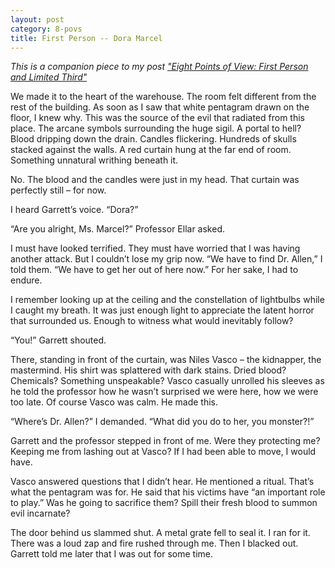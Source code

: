 ```yaml
---
layout: post
category: 8-povs
title: First Person -- Dora Marcel
---
```


*This is a companion piece to my post ["Eight Points of View: First Person and Limited Third"](https://apprenticewordsmith.com//2018/06/22/pov-first-limited-third/)*

We made it to the heart of the warehouse. The room felt different from the rest of the building. As soon as I saw that white pentagram drawn on the floor, I knew why. This was the source of the evil that radiated from this place. The arcane symbols surrounding the huge sigil. A portal to hell? Blood dripping down the drain. Candles flickering. Hundreds of skulls stacked against the walls. A red curtain hung at the far end of room. Something unnatural writhing beneath it.

No. The blood and the candles were just in my head. That curtain was perfectly still – for now.

<!--excerpt-->

I heard Garrett’s voice. “Dora?”

“Are you alright, Ms. Marcel?” Professor Ellar asked.

I must have looked terrified. They must have worried that I was having another attack. But I couldn’t lose my grip now. “We have to find Dr. Allen,” I told them. “We have to get her out of here now.” For her sake, I had to endure.

I remember looking up at the ceiling and the constellation of lightbulbs while I caught my breath. It was just enough light to appreciate the latent horror that surrounded us. Enough to witness what would inevitably follow?

“You!” Garrett shouted.

There, standing in front of the curtain, was Niles Vasco – the kidnapper, the mastermind. His shirt was splattered with dark stains. Dried blood? Chemicals? Something unspeakable? Vasco casually unrolled his sleeves as he told the professor how he wasn’t surprised we were here, how we were too late. Of course Vasco was calm. He made this.

“Where’s Dr. Allen?” I demanded. “What did you do to her, you monster?!”

Garrett and the professor stepped in front of me. Were they protecting me? Keeping me from lashing out at Vasco? If I had been able to move, I would have.

Vasco answered questions that I didn’t hear. He mentioned a ritual. That’s what the pentagram was for. He said that his victims have “an important role to play.” Was he going to sacrifice them? Spill their fresh blood to summon evil incarnate?

The door behind us slammed shut. A metal grate fell to seal it. I ran for it. There was a loud zap and fire rushed through me. Then I blacked out. Garrett told me later that I was out for some time.
